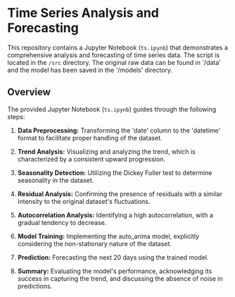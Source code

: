 # Time Series Analysis and Forecasting

This repository contains a Jupyter Notebook (`ts.ipynb`) that demonstrates a comprehensive analysis and forecasting of time series data. The script is located in the `/src` directory. The original raw data can be found in '/data' and the model has been saved in the '/models' directory.

## Overview

The provided Jupyter Notebook (`ts.ipynb`) guides through the following steps:

1. **Data Preprocessing:** Transforming the 'date' column to the 'datetime' format to facilitate proper handling of the dataset.

2. **Trend Analysis:** Visualizing and analyzing the trend, which is characterized by a consistent upward progression.

3. **Seasonality Detection:** Utilizing the Dickey Fuller test to determine seasonality in the dataset.

4. **Residual Analysis:** Confirming the presence of residuals with a similar intensity to the original dataset's fluctuations.

5. **Autocorrelation Analysis:** Identifying a high autocorrelation, with a gradual tendency to decrease.

6. **Model Training:** Implementing the auto_arima model, explicitly considering the non-stationary nature of the dataset.

7. **Prediction:** Forecasting the next 20 days using the trained model.

8. **Summary:** Evaluating the model's performance, acknowledging its success in capturing the trend, and discussing the absence of noise in predictions.
